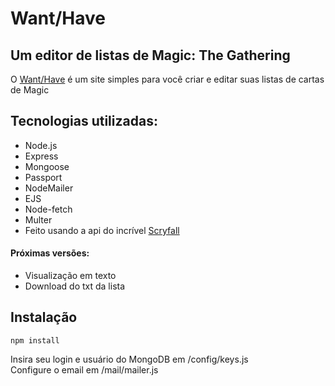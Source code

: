 # Want/Have

## Um editor de listas de Magic: The Gathering

O [Want/Have](https://want-have.herokuapp.com/) é um site simples para você criar e editar suas listas de cartas de Magic  

## Tecnologias utilizadas:
- Node.js
- Express
- Mongoose
- Passport
- NodeMailer
- EJS
- Node-fetch
- Multer
- Feito usando a api do incrível [Scryfall](https://scryfall.com/docs/api)

#### Próximas versões:
- Visualização em texto
- Download do txt da lista

## Instalação 

```
npm install
```

Insira seu login e usuário do MongoDB em /config/keys.js  
Configure o email em /mail/mailer.js